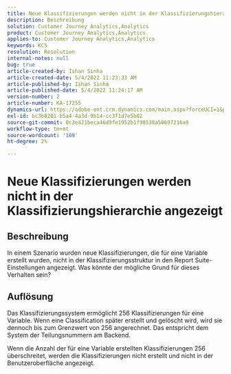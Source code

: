 ```yaml
---
title: Neue Klassifizierungen werden nicht in der Klassifizierungshierarchie angezeigt
description: Beschreibung
solution: Customer Journey Analytics,Analytics
product: Customer Journey Analytics,Analytics
applies-to: Customer Journey Analytics,Analytics
keywords: KCS
resolution: Resolution
internal-notes: null
bug: true
article-created-by: Ishan Sinha
article-created-date: 5/4/2022 11:23:33 AM
article-published-by: Ishan Sinha
article-published-date: 5/4/2022 11:24:17 AM
version-number: 2
article-number: KA-17255
dynamics-url: https://adobe-ent.crm.dynamics.com/main.aspx?forceUCI=1&pagetype=entityrecord&etn=knowledgearticle&id=8489a29c-9ccb-ec11-a7b5-6045bd00db25
exl-id: bc3b8201-b5a4-4a3d-9b14-cc3f1d7e5b02
source-git-commit: 0c3e421beca46d9fe1952b1f98538a50697216a0
workflow-type: tm+mt
source-wordcount: '109'
ht-degree: 2%

---
```


# Neue Klassifizierungen werden nicht in der Klassifizierungshierarchie angezeigt

## Beschreibung


In einem Szenario wurden neue Klassifizierungen, die für eine Variable erstellt wurden, nicht in der Klassifizierungsstruktur in den Report Suite-Einstellungen angezeigt. Was könnte der mögliche Grund für dieses Verhalten sein?


## Auflösung


Das Klassifizierungssystem ermöglicht 256 Klassifizierungen für eine Variable. Wenn eine Classification später erstellt und gelöscht wird, wird sie dennoch bis zum Grenzwert von 256 angerechnet. Das entspricht dem System der Teilungsnummern am Backend.

Wenn die Anzahl der für eine Variable erstellten Klassifizierungen 256 überschreitet, werden die Klassifizierungen nicht erstellt und nicht in der Benutzeroberfläche angezeigt.
